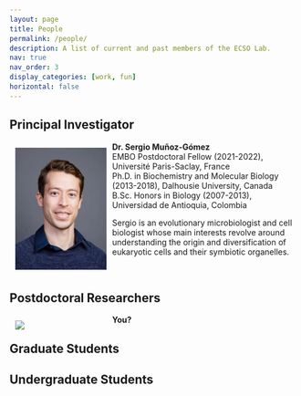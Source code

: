 ```yaml
---
layout: page
title: People
permalink: /people/
description: A list of current and past members of the ECSO Lab.
nav: true
nav_order: 3
display_categories: [work, fun]
horizontal: false
---
```


## Principal Investigator

<img align="left" style="float: left; padding: 10px 10px 10px 10px;" src="/assets/img/profile_pic.jpg" width="160"> 

**Dr. Sergio Muñoz-Gómez**  
EMBO Postdoctoral Fellow (2021-2022), Université Paris-Saclay, France  
Ph.D. in Biochemistry and Molecular Biology (2013-2018), Dalhousie University, Canada  
B.Sc. Honors in Biology (2007-2013), Universidad de Antioquia, Colombia 

Sergio is an evolutionary microbiologist and cell biologist whose main interests revolve around understanding the origin and diversification of eukaryotic cells and their symbiotic organelles.  
  
<p>&nbsp;</p>

## Postdoctoral Researchers

<img align="left" style="float: left; padding: 10px 10px 10px 10px;" src="/assets/img/generic_profile_pic.jpg" width="160"> 

**You?**  

## Graduate Students

## Undergraduate Students

